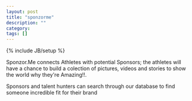 ```yaml
---
layout: post
title: "sponzorme"
description: ""
category: 
tags: []
---
```

{% include JB/setup %}

Sponzor.Me connects Athletes with potential Sponsors; the athletes will have a chance to build a colection of pictures, videos and stories to show the world why they're Amazing!!.
 
Sponsors and talent hunters can search through our database to find someone incredible fit for their brand